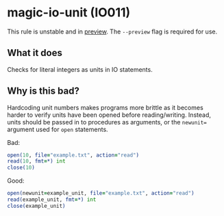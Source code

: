 # magic-io-unit (IO011)
This rule is unstable and in [preview](../preview.md). The `--preview` flag is required for use.

## What it does
Checks for literal integers as units in IO statements.

## Why is this bad?
Hardcoding unit numbers makes programs more brittle as it becomes harder to
verify units have been opened before reading/writing. Instead, units should
be passed in to procedures as arguments, or the `newunit=` argument used for
`open` statements.

Bad:
```f90
open(10, file="example.txt", action="read")
read(10, fmt=*) int
close(10)
```

Good:
```f90
open(newunit=example_unit, file="example.txt", action="read")
read(example_unit, fmt=*) int
close(example_unit)
```